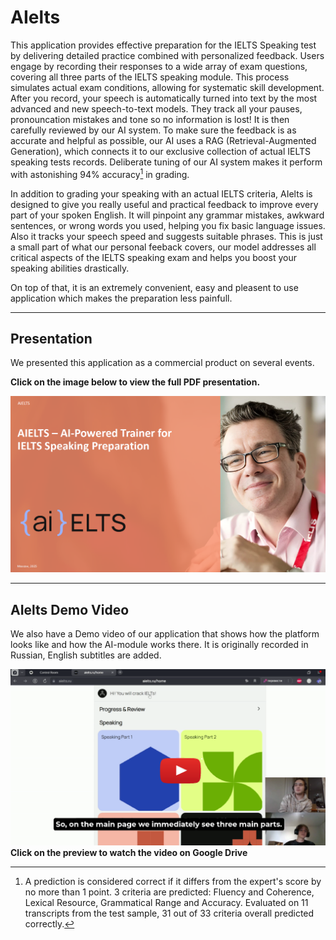 # AIelts

This application provides effective preparation for the IELTS Speaking test by delivering detailed practice combined with personalized feedback.
Users engage by recording their responses to a wide array of exam questions, covering all three parts of the IELTS speaking module. This process simulates actual exam conditions, allowing for systematic skill development. 
After you record, your speech is automatically turned into text by the most advanced and new speech-to-text models. They track all your pauses, pronouncation mistakes and tone so no information is lost! It is then carefully reviewed by our AI system. To make sure the feedback is as accurate and helpful as possible, our AI uses a RAG (Retrieval-Augmented Generation), which connects it to our exclusive collection of actual IELTS speaking tests records. Deliberate tuning of our AI system makes it perform with astonishing 94% accuracy[^1] in grading. 


In addition to grading your speaking with an actual IELTS criteria, AIelts is designed to give you really useful and practical feedback to improve every part of your spoken English. It will pinpoint any grammar mistakes, awkward sentences, or wrong words you used, helping you fix basic language issues. Also it tracks your speech speed and suggests suitable phrases. This is just a small part of what our personal feeback covers, our model addresses all critical aspects of the IELTS speaking exam and helps you boost your speaking abilities drastically. 


On top of that, it is an extremely convenient, easy and pleasent to use application which makes the preparation less painfull.



[^1]:A prediction is considered correct if it differs from the expert's score by no more than 1 point. 3 criteria are predicted: Fluency and Coherence, Lexical Resource, Grammatical Range and Accuracy. Evaluated on 11 transcripts from the test sample, 31 out of 33 criteria overall predicted correctly.

---

## Presentation 
We presented this application as a commercial product on several events.

**Click on the image below to view the full PDF presentation.**

[![Presentation preview](./docs/AIELTS_presentation_preview.png)](AIELTS_presentation.pdf)

---

## AIelts Demo Video 
We also have a Demo video of our application that shows how the platform looks like and how the AI-module works there. 
It is originally recorded in Russian, English subtitles are added. 

[![Video on Google Drive](./docs/AIELTS_video_preview.png)](https://drive.google.com/file/d/1BUK7K1PCm470ajwsRx5QvEnTjSiQWDM9/view?usp=sharing)
**Click on the preview to watch the video on Google Drive**
